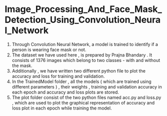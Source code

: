 # Image_Processing_And_Face_Mask_Detection_Using_Convolution_Neural_Network

1. Through Convolution Neural Network, a model is trained to identify if a person is wearing face mask or not. 
2. The dataset we have used here , is prepared by Prajna Bhandary . It consists of 1376 images which belong to two classes - with and without the mask. 
3. Additionally , we have written two different python file to plot the accuracy and loss for training and validation.
4. In the TrainedModel folder , all the models ( which are trained using different parameters ) , their weights ,  training and validation accuracy in each epoch and accuracy and loss plots are stored.   
5. The plot folder consist of the two python files named acc.py and loss.py , which are used to plot the graphical representation of accuracy and loss plot in each epoch while training the model.
